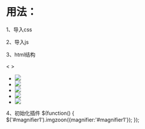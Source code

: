 # 用法：

1、导入css
<link rel="stylesheet" type="text/css" href="css/magnifier.css">

2、导入js
    <script src="http://www.jq22.com/jquery/jquery-1.10.2.js"></script>
    <script type="text/javascript" src="js/magnifier.js"></script>

3、html结构
<div class="magnifier" id="magnifier1">
    <div class="magnifier-container">
        <div class="images-cover"></div>
        <!--当前图片显示容器-->
        <div class="move-view"></div>
        <!--跟随鼠标移动的盒子-->
    </div>
    <div class="magnifier-assembly">
        <div class="magnifier-btn">
            <span class="magnifier-btn-left">&lt;</span>
            <span class="magnifier-btn-right">&gt;</span>
        </div>
        <!--按钮组-->
        <div class="magnifier-line">
            <ul class="clearfix animation03">
                <li>
                    <div class="small-img">
                        <img src="images/1.png" />
                    </div>
                </li>
                <li>
                    <div class="small-img">
                        <img src="images/2.png" />
                    </div>
                </li>
                <li>
                    <div class="small-img">
                        <img src="images/3.png" />
                    </div>
                </li>
                <li>
                    <div class="small-img">
                        <img src="images/4.png" />
                    </div>
                </li>
                <li>
                    <div class="small-img">
                        <img src="images/1.png" />
                    </div>
                </li>
            </ul>
        </div>
        <!--缩略图-->
    </div>
    <div class="magnifier-view"></div>
    <!--经过放大的图片显示容器-->
</div>

4、初始化插件
$(function() {
      $('#magnifier1').imgzoon({magnifier:'#magnifier1'});
 });
